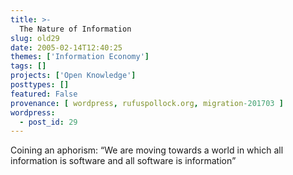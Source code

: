 ```yaml
---
title: >-
  The Nature of Information
slug: old29
date: 2005-02-14T12:40:25
themes: ['Information Economy']
tags: []
projects: ['Open Knowledge']
posttypes: []
featured: False
provenance: [ wordpress, rufuspollock.org, migration-201703 ]
wordpress:
  - post_id: 29
---
```


<p>
Coining an aphorism: <q>We are moving towards a world in which all information is software and all software is information</q></p>

